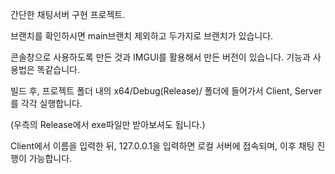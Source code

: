 간단한 채팅서버 구현 프로젝트.

브랜치를 확인하시면 main브랜치 제외하고 두가지로 브랜치가 있습니다.

콘솔창으로 사용하도록 만든 것과 IMGUI를 활용해서 만든 버전이 있습니다.
기능과 사용법은 똑같습니다.

빌드 후, 프로젝트 폴더 내의 x64/Debug(Release)/ 폴더에 들어가서
Client, Server 를 각각 실행합니다.

(우측의 Release에서 exe파일만 받아보셔도 됩니다.)

Client에서 이름을 입력한 뒤, 127.0.0.1을 입력하면 로컬 서버에 접속되며,
이후 채팅 진행이 가능합니다.
